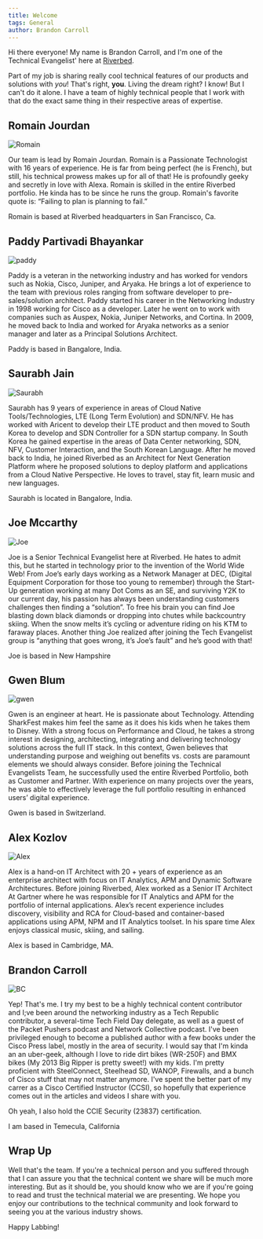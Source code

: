 ```yaml
---
title: Welcome
tags: General
author: Brandon Carroll
---
```


Hi there everyone!  My name is Brandon Carroll, and I'm one of the Technical Evangelist' here at [Riverbed](https://www.riverbed.com).

Part of my job is sharing really cool technical features of our products and solutions with _you_!  That's right, __you__.  Living the dream right?  I know!  But I can't do it alone.  I have a team of highly technical people that I work with that do the exact same thing in their respective areas of expertise.  

## Romain Jourdan

![Romain](http://drop.rvbd-te.com/Romain.png)

Our team is lead by Romain Jourdan.  Romain is a Passionate Technologist with 16 years of experience. He is far from being perfect (he is French), but still, his technical prowess makes up for all of that! He is profoundly geeky and secretly in love with Alexa. Romain is skilled in the entire Riverbed portfolio.  He kinda has to be since he runs the group. Romain's favorite quote is: “Failing to plan is planning to fail.”

Romain is based at Riverbed headquarters in San Francisco, Ca. 

## Paddy Partivadi Bhayankar

![paddy](http://drop.rvbd-te.com/paddy.png)

Paddy is a veteran in the networking industry and has worked for vendors such as Nokia, Cisco, Juniper, and Aryaka. He brings a lot of experience to the team with previous roles ranging from software developer to pre-sales/solution architect.  Paddy started his career in the Networking Industry in 1998 working for Cisco as a developer. Later he went on to work with companies such as Auspex, Nokia, Juniper Networks, and Cortina. In 2009, he moved back to India and worked for Aryaka networks as a senior manager and later as a Principal Solutions Architect.  
 
Paddy is based in Bangalore, India.

## Saurabh Jain

![Saurabh](http://drop.rvbd-te.com/Saurabh.png)

Saurabh has 9 years of experience in areas of Cloud Native Tools/Technologies, LTE (Long Term Evolution) and SDN/NFV. He has worked with Aricent to develop their LTE product and then moved to South Korea to develop and SDN Controller for a SDN startup company. In South Korea he gained expertise in the areas of Data Center networking, SDN, NFV, Customer Interaction, and the South Korean Language. After he moved back to India, he joined Riverbed as an Architect for Next Generation Platform where he proposed solutions to deploy platform and applications from a Cloud Native Perspective. He loves to travel, stay fit, learn music and new languages.

Saurabh is located in Bangalore, India. 

## Joe Mccarthy
![Joe](http://drop.rvbd-te.com/joe-2.png)

Joe is a Senior Technical Evangelist here at Riverbed. He hates to admit this, but he started in technology prior to the invention of the World Wide Web! From Joe’s early days working as a Network Manager at DEC, (Digital Equipment Corporation for those too young to remember) through the Start-Up generation working at many Dot Coms as an SE, and surviving Y2K to our current day, his passion has always been understanding customers challenges then finding a “solution”. To free his brain you can find Joe blasting down black diamonds or dropping into chutes while backcountry skiing. When the snow melts it’s cycling or adventure riding on his KTM to faraway places. Another thing Joe realized after joining the Tech Evangelist group is “anything that goes wrong, it’s Joe’s fault” and he’s good with that! 

Joe is based in New Hampshire

## Gwen Blum

![gwen](http://drop.rvbd-te.com/gwen.png)

Gwen is an engineer at heart. He is passionate about Technology. Attending SharkFest makes him feel the same as it does his kids when he takes them to Disney. With a strong focus on Performance and Cloud, he takes a strong interest in designing, architecting, integrating and delivering technology solutions across the full IT stack. In this context, Gwen believes that understanding purpose and weighing out benefits vs. costs are paramount elements we should always consider. Before joining the Technical Evangelists Team, he successfully used the entire Riverbed Portfolio, both as Customer and Partner. With experience on many projects over the years, he was able to effectively leverage the full portfolio resulting in enhanced users’ digital experience.  
 
Gwen is based in Switzerland.

## Alex Kozlov

![Alex](http://drop.rvbd-te.com/alex.jpeg)

Alex is a hand-on IT Architect with 20 + years of experience as an enterprise architect with focus on IT Analytics, APM and Dynamic Software Architectures. Before joining Riverbed, Alex worked as a Senior IT Architect At Gartner where he was responsible for IT Analytics and APM for the portfolio of internal applications. Alex’s recent experience includes discovery, visibility and RCA for Cloud-based and container-based applications using APM, NPM and IT Analytics toolset. In his spare time Alex enjoys classical music, skiing, and sailing.
 
Alex is based in Cambridge, MA.

## Brandon Carroll

![BC](http://drop.rvbd-te.com/Brandon.png)

Yep!  That's me.  I try my best to be a highly technical content contributor and I;ve been around the networking industry as a Tech Republic contributor, a several-time Tech Field Day delegate, as well as a guest of the Packet Pushers podcast and Network Collective podcast.  I've been privileged enough to become a published author with a few books under the Cisco Press label, mostly in the area of security. I would say that I'm kinda an an uber-geek, although I love to ride dirt bikes (WR-250F) and BMX bikes (My 2013 Big Ripper is pretty sweet!) with my kids.  I'm pretty proficient with SteelConnect, Steelhead SD, WANOP, Firewalls, and a bunch of Cisco stuff that may not matter anymore.  I've spent the better part of my carrer as a Cisco Certified Instructor (CCSI), so hopefully that experience comes out in the articles and videos I share with you.  

Oh yeah, I also hold the CCIE Security (23837) certification.


I am based in Temecula, California

## Wrap Up

Well that's the team.  If you're a technical person and you suffered through that I can assure you that the technical content we share will be much more interesting.  But as it should be, you should know who we are if you're going to read and trust the technical material we are presenting.  We hope you enjoy our contributions to the technical community and look forward to seeing you at the various industry shows.

Happy Labbing!